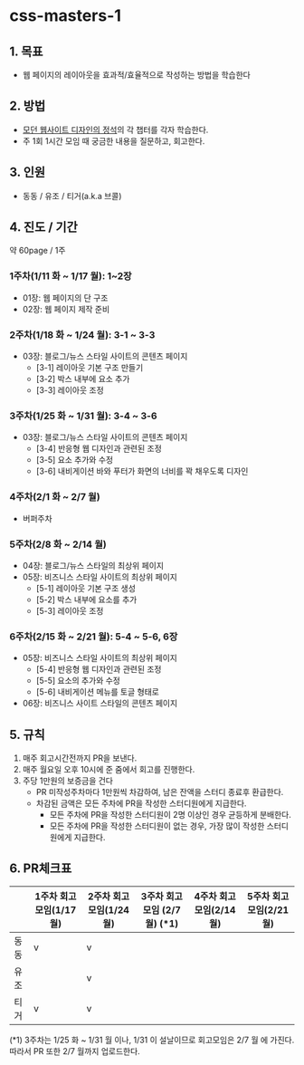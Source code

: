 # css-masters-1

## 1. 목표

- 웹 페이지의 레이아웃을 효과적/효율적으로 작성하는 방법을 학습한다

## 2. 방법

- [모던 웹사이트 디자인의 정석](https://wikibook.co.kr/modern-web-design-book/)의 각 챕터를 각자 학습한다.
- 주 1회 1시간 모임 때 궁금한 내용을 질문하고, 회고한다.

## 3. 인원

- 동동 / 유조 / 티거(a.k.a 브콜)

## 4. 진도 / 기간

약 60page / 1주

### 1주차(1/11 화 ~ 1/17 월): 1~2장

- 01장: 웹 페이지의 단 구조
- 02장: 웹 페이지 제작 준비

### 2주차(1/18 화 ~ 1/24 월): 3-1 ~ 3-3

- 03장: 블로그/뉴스 스타일 사이트의 콘텐츠 페이지
  - [3-1] 레이아웃 기본 구조 만들기
  - [3-2] 박스 내부에 요소 추가
  - [3-3] 레이아웃 조정

### 3주차(1/25 화 ~ 1/31 월): 3-4 ~ 3-6

- 03장: 블로그/뉴스 스타일 사이트의 콘텐츠 페이지
  - [3-4] 반응형 웹 디자인과 관련된 조정
  - [3-5] 요소 추가와 수정
  - [3-6] 내비게이션 바와 푸터가 화면의 너비를 꽉 채우도록 디자인

### 4주차(2/1 화 ~ 2/7 월)

- 버퍼주차

### 5주차(2/8 화 ~ 2/14 월)

- 04장: 블로그/뉴스 스타일의 최상위 페이지
- 05장: 비즈니스 스타일 사이트의 최상위 페이지
  - [5-1] 레이아웃 기본 구조 생성
  - [5-2] 박스 내부에 요소를 추가
  - [5-3] 레이아웃 조정

### 6주차(2/15 화 ~ 2/21 월): 5-4 ~ 5-6, 6장

- 05장: 비즈니스 스타일 사이트의 최상위 페이지
  - [5-4] 반응형 웹 디자인과 관련된 조정
  - [5-5] 요소의 추가와 수정
  - [5-6] 내비게이션 메뉴를 토글 형태로
- 06장: 비즈니스 사이트 스타일의 콘텐츠 페이지

## 5. 규칙

1. 매주 회고시간전까지 PR을 보낸다.
2. 매주 월요일 오후 10시에 준 줌에서 회고를 진행한다.
3. 주당 1만원의 보증금을 건다
   - PR 미작성주차마다 1만원씩 차감하여, 남은 잔액을 스터디 종료후 환급한다.
   - 차감된 금액은 모든 주차에 PR을 작성한 스터디원에게 지급한다.
     - 모든 주차에 PR을 작성한 스터디원이 2명 이상인 경우 균등하게 분배한다.
     - 모든 주차에 PR을 작성한 스터디원이 없는 경우, 가장 많이 작성한 스터디원에게 지급한다.

## 6. PR체크표

|        | 1주차 회고모임(1/17 월) | 2주차 회고모임(1/24 월) | 3주차 회고모임 **(2/7 월)** (\*1) | 4주차 회고모임(2/14 월) | 5주차 회고모임(2/21 월) |
| ------ | ----------------------- | ----------------------- | -------------------------------- | ----------------------- | ----------------------- |
| 동동   |             v           |             v           |                                  |                         |                         |
| 유조   |                         |             v           |                                  |                         |                         |
| 티거   |             v           |             v           |                                  |                         |                         |


(\*1) 3주차는 1/25 화 ~ 1/31 월 이나, 1/31 이 설날이므로 회고모임은 2/7 월 에 가진다. 따라서 PR 또한 2/7 월까지 업로드한다.
